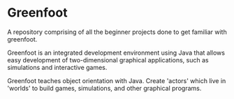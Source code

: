 # Greenfoot
A repository comprising of all the beginner projects done to get familiar with greenfoot.

Greenfoot is an integrated development environment using Java that allows easy development of two-dimensional graphical applications, such as simulations and interactive games.

Greenfoot teaches object orientation with Java. Create 'actors' which live in 'worlds' to build games, simulations, and other graphical programs.
